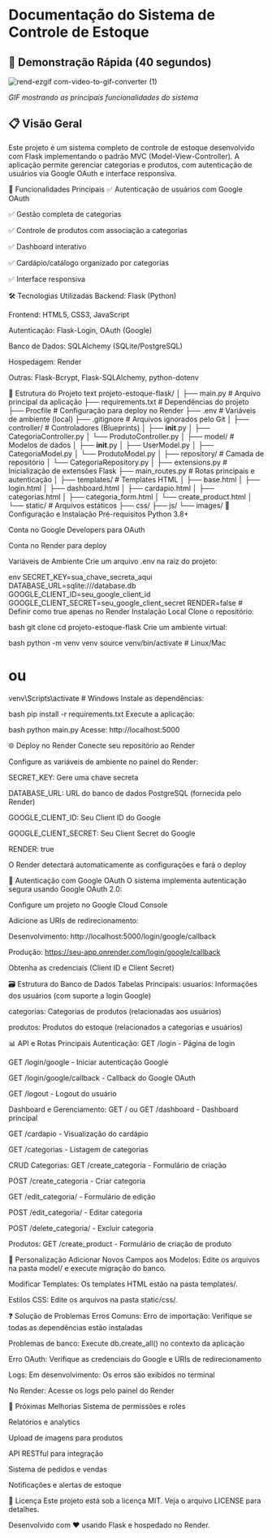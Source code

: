 # Documentação do Sistema de Controle de Estoque

## 🎥 Demonstração Rápida (40 segundos)

![rend-ezgif com-video-to-gif-converter (1)](https://github.com/user-attachments/assets/47ad7d22-9eb6-4c24-92ee-de53905921f4)



*GIF mostrando as principais funcionalidades do sistema*

## 📋 Visão Geral
Este projeto é um sistema completo de controle de estoque desenvolvido com Flask implementando o padrão MVC (Model-View-Controller). A aplicação permite gerenciar categorias e produtos, com autenticação de usuários via Google OAuth e interface responsiva.

🚀 Funcionalidades Principais
✅ Autenticação de usuários com Google OAuth

✅ Gestão completa de categorias

✅ Controle de produtos com associação a categorias

✅ Dashboard interativo

✅ Cardápio/catálogo organizado por categorias

✅ Interface responsiva

🛠️ Tecnologias Utilizadas
Backend: Flask (Python)

Frontend: HTML5, CSS3, JavaScript

Autenticação: Flask-Login, OAuth (Google)

Banco de Dados: SQLAlchemy (SQLite/PostgreSQL)

Hospedagem: Render

Outras: Flask-Bcrypt, Flask-SQLAlchemy, python-dotenv

📁 Estrutura do Projeto
text
projeto-estoque-flask/
│
├── main.py                 # Arquivo principal da aplicação
├── requirements.txt        # Dependências do projeto
├── Procfile               # Configuração para deploy no Render
├── .env                   # Variáveis de ambiente (local)
├── .gitignore            # Arquivos ignorados pelo Git
│
├── controller/            # Controladores (Blueprints)
│   ├── __init__.py
│   ├── CategoriaController.py
│   └── ProdutoController.py
│
├── model/                 # Modelos de dados
│   ├── __init__.py
│   ├── UserModel.py
│   ├── CategoriaModel.py
│   └── ProdutoModel.py
│
├── repository/            # Camada de repositório
│   └── CategoriaRepository.py
│
├── extensions.py          # Inicialização de extensões Flask
├── main_routes.py         # Rotas principais e autenticação
│
├── templates/             # Templates HTML
│   ├── base.html
│   ├── login.html
│   ├── dashboard.html
│   ├── cardapio.html
│   ├── categorias.html
│   ├── categoria_form.html
│   └── create_product.html
│
└── static/                # Arquivos estáticos
    ├── css/
    ├── js/
    └── images/
🔧 Configuração e Instalação
Pré-requisitos
Python 3.8+

Conta no Google Developers para OAuth

Conta no Render para deploy

Variáveis de Ambiente
Crie um arquivo .env na raiz do projeto:

env
SECRET_KEY=sua_chave_secreta_aqui
DATABASE_URL=sqlite:///database.db
GOOGLE_CLIENT_ID=seu_google_client_id
GOOGLE_CLIENT_SECRET=seu_google_client_secret
RENDER=false  # Definir como true apenas no Render
Instalação Local
Clone o repositório:

bash
git clone <url-do-repositorio>
cd projeto-estoque-flask
Crie um ambiente virtual:

bash
python -m venv venv
source venv/bin/activate  # Linux/Mac
# ou
venv\Scripts\activate     # Windows
Instale as dependências:

bash
pip install -r requirements.txt
Execute a aplicação:

bash
python main.py
Acesse: http://localhost:5000

🌐 Deploy no Render
Conecte seu repositório ao Render

Configure as variáveis de ambiente no painel do Render:

SECRET_KEY: Gere uma chave secreta

DATABASE_URL: URL do banco de dados PostgreSQL (fornecida pelo Render)

GOOGLE_CLIENT_ID: Seu Client ID do Google

GOOGLE_CLIENT_SECRET: Seu Client Secret do Google

RENDER: true

O Render detectará automaticamente as configurações e fará o deploy

🔐 Autenticação com Google OAuth
O sistema implementa autenticação segura usando Google OAuth 2.0:

Configure um projeto no Google Cloud Console

Adicione as URIs de redirecionamento:

Desenvolvimento: http://localhost:5000/login/google/callback

Produção: https://seu-app.onrender.com/login/google/callback

Obtenha as credenciais (Client ID e Client Secret)

🗃️ Estrutura do Banco de Dados
Tabelas Principais:
usuarios: Informações dos usuários (com suporte a login Google)

categorias: Categorias de produtos (relacionadas aos usuários)

produtos: Produtos do estoque (relacionados a categorias e usuários)

📊 API e Rotas Principais
Autenticação:
GET /login - Página de login

GET /login/google - Iniciar autenticação Google

GET /login/google/callback - Callback do Google OAuth

GET /logout - Logout do usuário

Dashboard e Gerenciamento:
GET / ou GET /dashboard - Dashboard principal

GET /cardapio - Visualização do cardápio

GET /categorias - Listagem de categorias

CRUD Categorias:
GET /create_categoria - Formulário de criação

POST /create_categoria - Criar categoria

GET /edit_categoria/<id> - Formulário de edição

POST /edit_categoria/<id> - Editar categoria

POST /delete_categoria/<id> - Excluir categoria

Produtos:
GET /create_product - Formulário de criação de produto

🎨 Personalização
Adicionar Novos Campos aos Modelos:
Edite os arquivos na pasta model/ e execute migração do banco.

Modificar Templates:
Os templates HTML estão na pasta templates/.

Estilos CSS:
Edite os arquivos na pasta static/css/.

❓ Solução de Problemas
Erros Comuns:
Erro de importação: Verifique se todas as dependências estão instaladas

Problemas de banco: Execute db.create_all() no contexto da aplicação

Erro OAuth: Verifique as credenciais do Google e URIs de redirecionamento

Logs:
Em desenvolvimento: Os erros são exibidos no terminal

No Render: Acesse os logs pelo painel do Render

🔮 Próximas Melhorias
Sistema de permissões e roles

Relatórios e analytics

Upload de imagens para produtos

API RESTful para integração

Sistema de pedidos e vendas

Notificações e alertas de estoque

📄 Licença
Este projeto está sob a licença MIT. Veja o arquivo LICENSE para detalhes.

Desenvolvido com ❤️ usando Flask e hospedado no Render.
